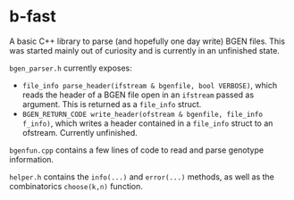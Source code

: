 # b-fast

A basic C++ library to parse (and hopefully one day write) BGEN files. This was started mainly out of curiosity and is currently in an unfinished state.

`bgen_parser.h` currently exposes:
* `file_info parse_header(ifstream & bgenfile, bool VERBOSE)`, which reads the header of a BGEN file open in an `ifstream` passed as argument. This is returned as a `file_info` struct.
* `BGEN_RETURN_CODE write_header(ofstream & bgenfile, file_info f_info)`, which writes a header contained in a `file_info` struct to an ofstream. Currently unfinished.

`bgenfun.cpp` contains a few lines of code to read and parse genotype information.

`helper.h` contains the `info(...)` and `error(...)` methods, as well as the combinatorics `choose(k,n)` function.
